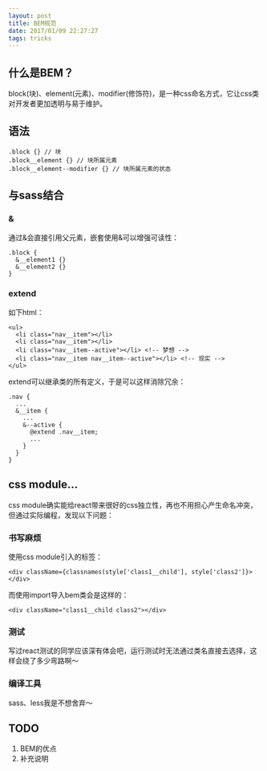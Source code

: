 ```yaml
---
layout: post
title: BEM规范
date: 2017/01/09 22:27:27
tags: tricks
---
```


## 什么是BEM？
block(块)、element(元素)、modifier(修饰符)，是一种css命名方式，它让css类对开发者更加透明与易于维护。


## 语法
```
.block {} // 块
.block__element {} // 块所属元素
.block__element--modifier {} // 块所属元素的状态
```


## 与sass结合
### &
通过&会直接引用父元素，嵌套使用&可以增强可读性：
```
.block {
  &__element1 {}
  &__element2 {}
}
```

### extend
如下html：
```
<ul>
  <li class="nav__item"></li>
  <li class="nav__item"></li>
  <li class="nav__item--active"></li> <!-- 梦想 -->
  <li class="nav__item nav__item--active"></li> <!-- 现实 -->
</ul>
```

extend可以继承类的所有定义，于是可以这样消除冗余：
```
.nav {
  ...
  &__item {
    ...
    &--active {
      @extend .nav__item;
      ...
    }
  }
}
```

## css module...
css module确实能给react带来很好的css独立性，再也不用担心产生命名冲突，但通过实际编程，发现以下问题：
### 书写麻烦
使用css module引入的标签：
```
<div className={classnames(style['class1__child'], style['class2']}></div>
```

而使用import导入bem类会是这样的：
```
<div className="class1__child class2"></div>
```

### 测试
写过react测试的同学应该深有体会吧，运行测试时无法通过类名直接去选择，这样会绕了多少弯路啊～

### 编译工具
sass、less我是不想舍弃～


## TODO
1. BEM的优点
2. 补充说明
